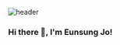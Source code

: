 ![header](https://capsule-render.vercel.app/api?type=Waving&color=gradient&height=200&section=geader&text=Eunsung%20Jo&fontAlignY=35&fontSize=60)

### Hi there 👋, I'm Eunsung Jo!



<!--### Hi there 👋-->

<div align=center>

</div>



<!--
**esjo93/esjo93** is a ✨ _special_ ✨ repository because its `README.md` (this file) appears on your GitHub profile.

Here are some ideas to get you started:

- 🔭 I’m currently working on ...
- 🌱 I’m currently learning ...
- 👯 I’m looking to collaborate on ...
- 🤔 I’m looking for help with ...
- 💬 Ask me about ...
- 📫 How to reach me: ...
- 😄 Pronouns: ...
- ⚡ Fun fact: ...
-->
